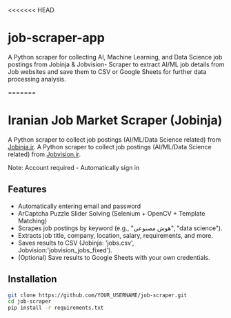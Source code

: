 <<<<<<< HEAD
# job-scraper-app
A Python scraper for collecting AI, Machine Learning, and Data Science job postings from Jobinja & Jobvision-  Scraper to extract AI/ML job details from Job websites and save them to CSV or Google Sheets for further data processing analysis.

=======
# Iranian Job Market Scraper (Jobinja)

A Python scraper to collect job postings (AI/ML/Data Science related) from [Jobinja.ir](https://jobinja.ir).
A Python scraper to collect job postings (AI/ML/Data Science related) from [Jobvision.ir](https://jobvision.ir).

Note: Account required  - Automatically sign in


## Features
- Automatically entering email and password
- ArCaptcha Puzzle Slider Solving (Selenium + OpenCV + Template Matching)
- Scrapes job postings by keyword (e.g., "هوش مصنوعی", "data science").
- Extracts job title, company, location, salary, requirements, and more.
- Saves results to CSV (Jobinja: 'jobs.csv', Jobvision:'jobvision_jobs_fixed').
- (Optional) Save results to Google Sheets with your own credentials.

## Installation
```bash
git clone https://github.com/YOUR_USERNAME/job-scraper.git
cd job-scraper
pip install -r requirements.txt


